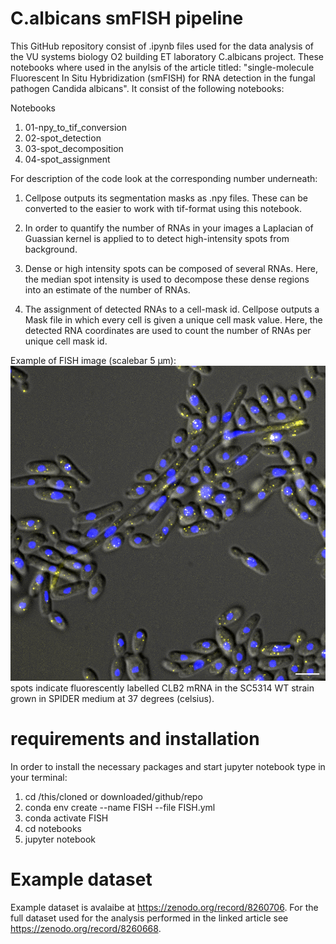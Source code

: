 # C.albicans smFISH pipeline

This GitHub repository consist of .ipynb files used for the data analysis of the VU systems biology O2 building ET laboratory C.albicans project. These notebooks where used in the anylsis of the article titled: "single-molecule Fluorescent In Situ Hybridization (smFISH) for RNA detection in the fungal pathogen Candida albicans".
It consist of the following notebooks:

Notebooks
  1. 01-npy_to_tif_conversion
  2. 02-spot_detection
  3. 03-spot_decomposition
  4. 04-spot_assignment

For description of the code look at the corresponding number underneath:

 1. Cellpose outputs its segmentation masks as .npy files. These can be converted to the easier to work with tif-format using this notebook. 
 
 
 2. In order to quantify the number of RNAs in your images a Laplacian of Guassian kernel is applied to to detect high-intensity spots from background.
 

 3. Dense or high intensity spots can be composed of several RNAs. Here, the median spot intensity is used to decompose these dense regions into an estimate of the number of RNAs.
 
 
 4. The assignment of detected RNAs to a cell-mask id. Cellpose outputs a Mask file in which every cell is given a unique cell mask value. Here, the detected RNA coordinates are used to count the number of RNAs per unique cell mask id.

Example of FISH image (scalebar 5 µm):
![example of FISH on the CLB2 mRNA for the SC5314 WT strain grown in SPIDER36 medium](CET111_CLB2Q670_SPIDER37_CY5_01_MAXcrop_filt_5um.png)
spots indicate fluorescently labelled CLB2 mRNA in the SC5314 WT strain grown in SPIDER medium at 37 degrees (celsius).

# requirements and installation
In order to install the necessary packages and start jupyter notebook type in your terminal:

1. cd /this/cloned or downloaded/github/repo
2. conda env create --name FISH --file FISH.yml
3. conda activate FISH
4. cd notebooks 
5. jupyter notebook
 
# Example dataset
Example dataset is avalaibe at https://zenodo.org/record/8260706. For the full dataset used for the analysis performed in the linked article see https://zenodo.org/record/8260668. 
